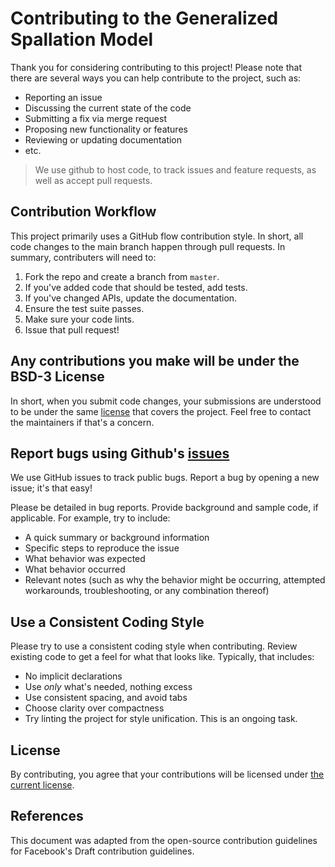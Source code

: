 # Contributing to the Generalized Spallation Model

Thank you for considering contributing to this project! Please note that there are several ways you can help contribute to the project, such as:
- Reporting an issue
- Discussing the current state of the code
- Submitting a fix via merge request
- Proposing new functionality or features
- Reviewing or updating documentation
- etc.

> We use github to host code, to track issues and feature requests, as well as accept pull requests.


## Contribution Workflow

This project primarily uses a GitHub flow contribution style. In short, all code changes to the main branch happen through pull requests. In summary, contributers will need to:
1. Fork the repo and create a branch from `master`.
2. If you've added code that should be tested, add tests.
3. If you've changed APIs, update the documentation.
4. Ensure the test suite passes.
5. Make sure your code lints.
6. Issue that pull request!


## Any contributions you make will be under the BSD-3 License

In short, when you submit code changes, your submissions are understood to be under the same [license](./LICENSE.md) that covers the project. Feel free to contact the maintainers if that's a concern.


## Report bugs using Github's [issues](./issues)
We use GitHub issues to track public bugs. Report a bug by opening a new issue; it's that easy!

Please be detailed in bug reports. Provide background and sample code, if applicable. For example, try to include:
- A quick summary or background information
- Specific steps to reproduce the issue
- What behavior was expected
- What behavior occurred
- Relevant notes (such as why the behavior might be occurring, attempted workarounds, troubleshooting, or any combination thereof)


## Use a Consistent Coding Style

Please try to use a consistent coding style when contributing. Review existing code to get a feel for what that looks like. Typically, that includes:
* No implicit declarations
* Use *only* what's needed, nothing excess
* Use consistent spacing, and avoid tabs
* Choose clarity over compactness
* Try linting the project for style unification. This is an ongoing task.


## License

By contributing, you agree that your contributions will be licensed under [the current license](LICENSE.md).


## References

This document was adapted from the open-source contribution guidelines for Facebook's Draft contribution guidelines.
